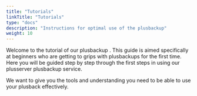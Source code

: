 ```yaml
---
title: "Tutorials"
linkTitle: "Tutorials"
type: "docs"
description: "Instructions for optimal use of the plusbackup"
weight: 10
---
```


Welcome to the tutorial of our plusbackup . This guide is aimed specifically at beginners who are getting to grips with plusbackups for the first time. Here you will be guided step by step through the first steps in using our plusserver plusbackup service.

We want to give you the tools and understanding you need to be able to use your plusback effectively.
